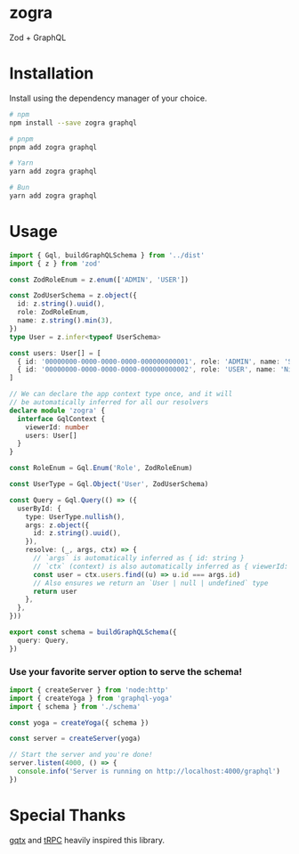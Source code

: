 # zogra

Zod + GraphQL

# Installation

Install using the dependency manager of your choice.

```bash
# npm
npm install --save zogra graphql

# pnpm
pnpm add zogra graphql

# Yarn
yarn add zogra graphql

# Bun
yarn add zogra graphql
```

# Usage

```typescript
import { Gql, buildGraphQLSchema } from '../dist'
import { z } from 'zod'

const ZodRoleEnum = z.enum(['ADMIN', 'USER'])

const ZodUserSchema = z.object({
  id: z.string().uuid(),
  role: ZodRoleEnum,
  name: z.string().min(3),
})
type User = z.infer<typeof UserSchema>

const users: User[] = [
  { id: '00000000-0000-0000-0000-000000000001', role: 'ADMIN', name: 'Sikan' },
  { id: '00000000-0000-0000-0000-000000000002', role: 'USER', name: 'Nicole' },
]

// We can declare the app context type once, and it will
// be automatically inferred for all our resolvers
declare module 'zogra' {
  interface GqlContext {
    viewerId: number
    users: User[]
  }
}

const RoleEnum = Gql.Enum('Role', ZodRoleEnum)

const UserType = Gql.Object('User', ZodUserSchema)

const Query = Gql.Query(() => ({
  userById: {
    type: UserType.nullish(),
    args: z.object({
      id: z.string().uuid(),
    }),
    resolve: (_, args, ctx) => {
      // `args` is automatically inferred as { id: string }
      // `ctx` (context) is also automatically inferred as { viewerId: number, users: User[] }
      const user = ctx.users.find((u) => u.id === args.id)
      // Also ensures we return an `User | null | undefined` type
      return user
    },
  },
}))

export const schema = buildGraphQLSchema({
  query: Query,
})
```

### Use your favorite server option to serve the schema!

```typescript
import { createServer } from 'node:http'
import { createYoga } from 'graphql-yoga'
import { schema } from './schema'

const yoga = createYoga({ schema })

const server = createServer(yoga)

// Start the server and you're done!
server.listen(4000, () => {
  console.info('Server is running on http://localhost:4000/graphql')
})
```

# Special Thanks

[gqtx](https://github.com/sikanhe/gqtx) and [tRPC](https://trpc.io) heavily inspired this library.
